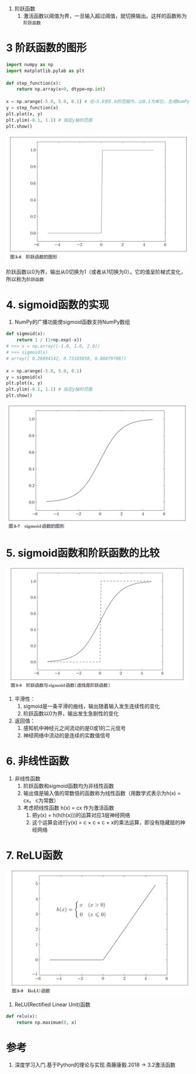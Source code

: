
1. 阶跃函数
    1. 激活函数以阈值为界，一旦输入超过阈值，就切换输出。这样的函数称为`阶跃函数`



# 3 阶跃函数的图形

```py
import numpy as np
import matplotlib.pylab as plt

def step_function(x):
    return np.array(x>0, dtype=np.int)

x = np.arange(-5.0, 5.0, 0.1) # 在−5.0到5.0的范围内，以0.1为单位，生成NumPy数组（[-5.0, -4.9, ..., 4.9]）
y = step_function(x)
plt.plot(x, y)
plt.ylim(-0.1, 1.1) # 指定y轴的范围
plt.show()
```

![图3.6阶跃函数的图形.png](图3.6阶跃函数的图形.png)

阶跃函数以0为界，输出从0切换为1（或者从1切换为0）。它的值呈阶梯式变化，所以称为`阶跃函数`

# 4. sigmoid函数的实现

1. NumPy的广播功能使sigmoid函数支持NumPy数组

```py
def sigmoid(x):
    return 1 / (1+np.exp(-x))
# >>> x = np.array([-1.0, 1.0, 2.0])
# >>> sigmoid(x)
# array([ 0.26894142, 0.73105858, 0.88079708])

x = np.arange(-5.0, 5.0, 0.1)
y = sigmoid(x)
plt.plot(x, y)
plt.ylim(-0.1, 1.1) # 指定y轴的范围
plt.show()
```

![图3.7sigmoid函数的图形.png](图3.7sigmoid函数的图形.png)

# 5. sigmoid函数和阶跃函数的比较

![图3.8阶跃函数与sigmoid函数.png](图3.8阶跃函数与sigmoid函数.png)

1. 平滑性：
    1. sigmoid是一条平滑的曲线，输出随着输入发生连续性的变化
    2. 阶跃函数以0为界，输出发生急剧性的变化
2. 返回值：
    1. 感知机中神经元之间流动的是0或1的二元信号
    2. 神经网络中流动的是连续的实数值信号

# 6. 非线性函数

1. 非线性函数
    1. 阶跃函数和sigmoid函数均为非线性函数
    2. 输出值是输入值的常数倍的函数称为线性函数（用数学式表示为h(x) = cx。 c为常数）
    3. 考虑把线性函数 h(x) = cx 作为激活函数
        1. 把y(x) = h(h(h(x)))的运算对应3层神经网络
        2. 这个运算会进行y(x) = c × c × c × x的乘法运算，即没有隐藏层的神经网络

# 7. ReLU函数

![图3.9ReLU函数.png](图3.9ReLU函数.png)

1. ReLU(Rectified Linear Unit)函数

```py
def relu(x):
    return np.maximum(0, x)
```


# 参考

1. 深度学习入门.基于Python的理论与实现.斋藤康毅.2018 -> 3.2激活函数